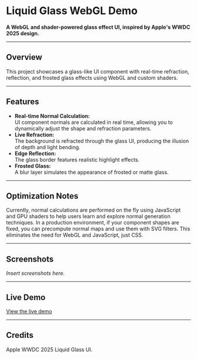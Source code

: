 # Liquid Glass WebGL Demo

**A WebGL and shader-powered glass effect UI, inspired by Apple's WWDC 2025 design.**

---

## Overview

This project showcases a glass-like UI component with real-time refraction, reflection, and frosted glass effects using WebGL and custom shaders.

---

## Features

- **Real-time Normal Calculation:**  
  UI component normals are calculated in real time, allowing you to dynamically adjust the shape and refraction parameters.
- **Live Refraction:**  
  The background is refracted through the glass UI, producing the illusion of depth and light bending.
- **Edge Reflection:**  
  The glass border features realistic highlight effects.
- **Frosted Glass:**  
  A blur layer simulates the appearance of frosted or matte glass.

---

## Optimization Notes

Currently, normal calculations are performed on the fly using JavaScript and GPU shaders to help users learn and explore normal generation techniques. In a production environment, if your component shapes are fixed, you can precompute normal maps and use them with SVG filters. This eliminates the need for WebGL and JavaScript, just CSS.

---

## Screenshots

*Insert screenshots here.*

---

## Live Demo

[View the live demo](https://your-demo-link-here)

---

## Credits

Apple WWDC 2025 Liquid Glass UI.

